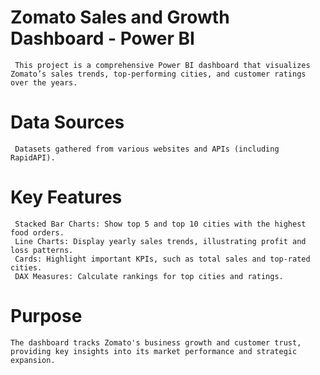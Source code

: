 # Zomato Sales and Growth Dashboard - Power BI
     This project is a comprehensive Power BI dashboard that visualizes Zomato’s sales trends, top-performing cities, and customer ratings over the years.

# Data Sources
     Datasets gathered from various websites and APIs (including RapidAPI).

# Key Features
     Stacked Bar Charts: Show top 5 and top 10 cities with the highest food orders.
     Line Charts: Display yearly sales trends, illustrating profit and loss patterns.
     Cards: Highlight important KPIs, such as total sales and top-rated cities.
     DAX Measures: Calculate rankings for top cities and ratings.

# Purpose
    The dashboard tracks Zomato's business growth and customer trust, providing key insights into its market performance and strategic expansion.

